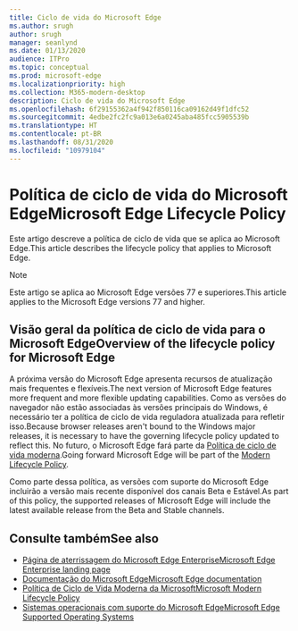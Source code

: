 ```yaml
---
title: Ciclo de vida do Microsoft Edge
ms.author: srugh
author: srugh
manager: seanlynd
ms.date: 01/13/2020
audience: ITPro
ms.topic: conceptual
ms.prod: microsoft-edge
ms.localizationpriority: high
ms.collection: M365-modern-desktop
description: Ciclo de vida do Microsoft Edge
ms.openlocfilehash: 6f29155362a4f942f850116ca09162d49f1dfc52
ms.sourcegitcommit: 4edbe2fc2fc9a013e6a0245aba485fcc5905539b
ms.translationtype: HT
ms.contentlocale: pt-BR
ms.lasthandoff: 08/31/2020
ms.locfileid: "10979104"
---
```

# <span data-ttu-id="a2970-103">Política de ciclo de vida do Microsoft Edge</span><span class="sxs-lookup"><span data-stu-id="a2970-103">Microsoft Edge Lifecycle Policy</span></span>

<span data-ttu-id="a2970-104">Este artigo descreve a política de ciclo de vida que se aplica ao Microsoft Edge.</span><span class="sxs-lookup"><span data-stu-id="a2970-104">This article describes the lifecycle policy that applies to Microsoft Edge.</span></span>

> [!NOTE]
> <span data-ttu-id="a2970-105">Este artigo se aplica ao Microsoft Edge versões 77 e superiores.</span><span class="sxs-lookup"><span data-stu-id="a2970-105">This article applies to the Microsoft Edge versions 77 and higher.</span></span>

## <span data-ttu-id="a2970-106">Visão geral da política de ciclo de vida para o Microsoft Edge</span><span class="sxs-lookup"><span data-stu-id="a2970-106">Overview of the lifecycle policy for Microsoft Edge</span></span>

<span data-ttu-id="a2970-107">A próxima versão do Microsoft Edge apresenta recursos de atualização mais frequentes e flexíveis.</span><span class="sxs-lookup"><span data-stu-id="a2970-107">The next version of Microsoft Edge features more frequent and more flexible updating capabilities.</span></span> <span data-ttu-id="a2970-108">Como as versões do navegador não estão associadas às versões principais do Windows, é necessário ter a política de ciclo de vida reguladora atualizada para refletir isso.</span><span class="sxs-lookup"><span data-stu-id="a2970-108">Because browser releases aren't bound to the Windows major releases, it is necessary to have the governing lifecycle policy updated to reflect this.</span></span> <span data-ttu-id="a2970-109">No futuro, o Microsoft Edge fará parte da [Política de ciclo de vida moderna](https://support.microsoft.com/help/30881/modern-lifecycle-policy).</span><span class="sxs-lookup"><span data-stu-id="a2970-109">Going forward Microsoft Edge will be part of the [Modern Lifecycle Policy](https://support.microsoft.com/help/30881/modern-lifecycle-policy).</span></span>

<span data-ttu-id="a2970-110">Como parte dessa política, as versões com suporte do Microsoft Edge incluirão a versão mais recente disponível dos canais Beta e Estável.</span><span class="sxs-lookup"><span data-stu-id="a2970-110">As part of this policy, the supported releases of Microsoft Edge will include the latest available release from the Beta and Stable channels.</span></span>

## <span data-ttu-id="a2970-111">Consulte também</span><span class="sxs-lookup"><span data-stu-id="a2970-111">See also</span></span>

- [<span data-ttu-id="a2970-112">Página de aterrissagem do Microsoft Edge Enterprise</span><span class="sxs-lookup"><span data-stu-id="a2970-112">Microsoft Edge Enterprise landing page</span></span>](https://aka.ms/EdgeEnterprise)
- [<span data-ttu-id="a2970-113">Documentação do Microsoft Edge</span><span class="sxs-lookup"><span data-stu-id="a2970-113">Microsoft Edge documentation</span></span>](https://docs.microsoft.com/DeployEdge/)
- [<span data-ttu-id="a2970-114">Política de Ciclo de Vida Moderna da Microsoft</span><span class="sxs-lookup"><span data-stu-id="a2970-114">Microsoft Modern Lifecycle Policy</span></span>](https://support.microsoft.com/help/30881/modern-lifecycle-policy)
- [<span data-ttu-id="a2970-115">Sistemas operacionais com suporte do Microsoft Edge</span><span class="sxs-lookup"><span data-stu-id="a2970-115">Microsoft Edge Supported Operating Systems</span></span>](https://docs.microsoft.com/DeployEdge/microsoft-edge-supported-operating-systems)
